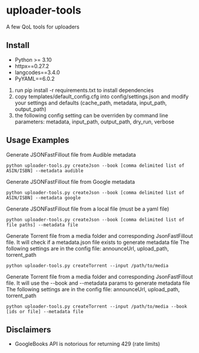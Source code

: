 # uploader-tools
A few QoL tools for uploaders

## Install
* Python >= 3.10
* httpx==0.27.2
* langcodes==3.4.0
* PyYAML==6.0.2

1. run pip install -r requirements.txt to install dependencies
2. copy templates/default_config.cfg into config/settings.json and modify your settings and defaults (cache_path, metadata, input_path, output_path)
3. the following config setting can be overriden by command line parameters: metadata, input_path, output_path, dry_run, verbose


## Usage Examples
Generate JSONFastFillout file from Audible metadata
~~~
python uploader-tools.py createJson --book [comma delimited list of ASIN/ISBN] --metadata audible
~~~

Generate JSONFastFillout file from Google metadata
~~~
python uploader-tools.py createJson --book [comma delimited list of ASIN/ISBN] --metadata google
~~~

Generate JSONFastFillout file from a local file (must be a yaml file)
~~~
python uploader-tools.py createJson --book [comma delimited list of file paths] --metadata file
~~~

Generate Torrent file from a media folder and corresponding JsonFastFillout file. It will check if a metadata.json file exists to generate metadata file
The following settings are in the config file: announceUrl, upload_path, torrent_path
~~~
python uploader-tools.py createTorrent --input /path/to/media
~~~

Generate Torrent file from a media folder and corresponding JsonFastFillout file. It will use the --book and --metadata params to generate metadata file
The following settings are in the config file: announceUrl, upload_path, torrent_path
~~~
python uploader-tools.py createTorrent --input /path/to/media --book [ids or file] --metadata file
~~~

## Disclaimers
* GoogleBooks API is notorious for returning 429 (rate limits)

